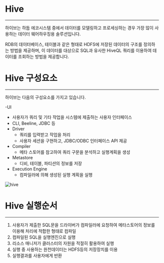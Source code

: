 # Hive
***
하이브는 하둡 에코시스템 중에서 데이터를 모델링하고 프로세싱하는 경우 가장 많이 사용하는 데이터 웨어하우징용 솔루션입니다.

RDB의 데이터베이스, 테이블과 같은 형태로 HDFS에 저장된 데이터의 구조를 정의하는 방법을 제공하며, 이 데이터를 대상으로 SQL과 유사한 HiveQL 쿼리를 이용하여 데이터를 조회하는 방법을 제공합니다.

# Hive 구성요소
***
하이브는 다음의 구성요소를 가지고 있습니다.

-UI
  - 사용자가 쿼리 및 기타 작업을 시스템에 제출하는 사용자 인터페이스
  - CLI, Beeline, JDBC 등
- Driver
  - 쿼리를 입력받고 작업을 처리
  - 사용자 세션을 구현하고, JDBC/ODBC 인터페이스 API 제공
- Compiler
  - 메타 스토어를 참고하여 쿼리 구문을 분석하고 실행계획을 생성
- Metastore
  - 디비, 테이블, 파티션의 정보를 저장
- Execution Engine
  - 컴파일러에 의해 생성된 실행 계획을 실행

![hive](https://wikidocs.net/images/page/23282/hive-hadoop-architecture.png)

# Hive 실행순서
***
1. 사용자가 제출한 SQL문을 드라이버가 컴파일러에 요청하여 메타스토어의 정보를 이용해 처리에 적합한 형태로 컴파일
2. 컴파일된 SQL을 실행엔진으로 실행
3. 리소스 매니저가 클러스터의 자원을 적절히 활용하여 실행
4. 실행 중 사용하는 원천데이터는 HDFS등의 저장장치를 이용
5. 실행결과를 사용자에게 반환

